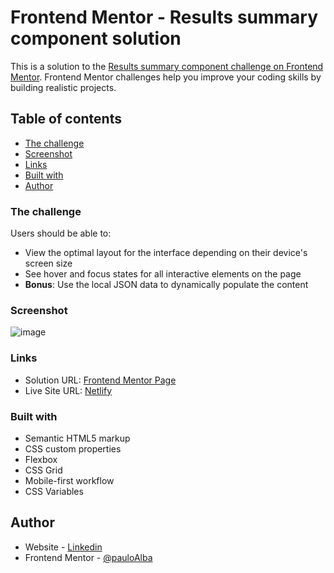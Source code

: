 # Frontend Mentor - Results summary component solution

This is a solution to the [Results summary component challenge on Frontend Mentor](https://www.frontendmentor.io/challenges/results-summary-component-CE_K6s0maV). Frontend Mentor challenges help you improve your coding skills by building realistic projects. 

## Table of contents

- [The challenge](#the-challenge)
- [Screenshot](#screenshot)
- [Links](#links)
- [Built with](#built-with)
- [Author](#author)

### The challenge

Users should be able to:

- View the optimal layout for the interface depending on their device's screen size
- See hover and focus states for all interactive elements on the page
- **Bonus**: Use the local JSON data to dynamically populate the content

### Screenshot

![image](https://github.com/pauloAlba/Huddlelandingpage/assets/17308374/97f2415d-b81e-45f8-a368-498d15f04c46)


### Links

- Solution URL: [Frontend Mentor Page](https://www.frontendmentor.io/home/my-challenges?tab=completed)
- Live Site URL: [Netlify](https://stupendous-banoffee-b85518.netlify.app)


### Built with

- Semantic HTML5 markup
- CSS custom properties
- Flexbox
- CSS Grid
- Mobile-first workflow
- CSS Variables


## Author

- Website - [Linkedin](https://www.linkedin.com/in/paulo-alba-9b4347165/)
- Frontend Mentor - [@pauloAlba](https://www.frontendmentor.io/profile/pauloAlba)

